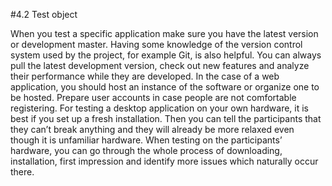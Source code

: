 #4.2 Test object

When you test a specific application make sure you have the latest version or development master. Having some knowledge of the version control system used by the project, for example Git, is also helpful. You can always pull the latest development version, check out new features and analyze their performance while they are developed. 
In the case of a web application, you should host an instance of the software or organize one to be hosted. Prepare user accounts in case people are not comfortable registering. 
For testing a desktop application on your own hardware, it is best if you set up a fresh installation. Then you can tell the participants that they can’t break anything and they will already be more relaxed even though it is unfamiliar hardware. 
When testing on the participants’ hardware, you can go through the whole process of downloading, installation, first impression and identify more issues which naturally occur there.
